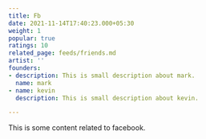 ```yaml
---
title: Fb
date: 2021-11-14T17:40:23.000+05:30
weight: 1
popular: true
ratings: 10
related_page: feeds/friends.md
artist: ''
founders:
- description: This is small description about mark.
  name: mark
- name: kevin
  description: This is small description about kevin.

---
```

This is some content related to facebook.